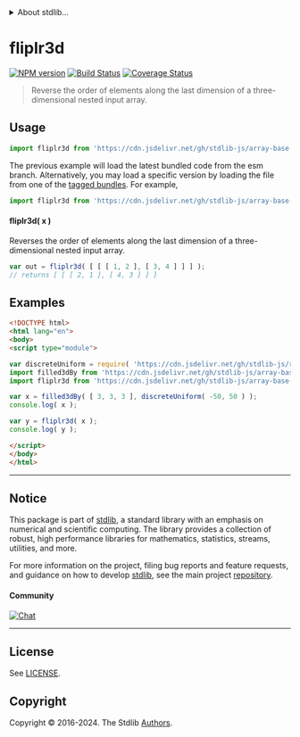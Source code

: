 <!--

@license Apache-2.0

Copyright (c) 2023 The Stdlib Authors.

Licensed under the Apache License, Version 2.0 (the "License");
you may not use this file except in compliance with the License.
You may obtain a copy of the License at

   http://www.apache.org/licenses/LICENSE-2.0

Unless required by applicable law or agreed to in writing, software
distributed under the License is distributed on an "AS IS" BASIS,
WITHOUT WARRANTIES OR CONDITIONS OF ANY KIND, either express or implied.
See the License for the specific language governing permissions and
limitations under the License.

-->


<details>
  <summary>
    About stdlib...
  </summary>
  <p>We believe in a future in which the web is a preferred environment for numerical computation. To help realize this future, we've built stdlib. stdlib is a standard library, with an emphasis on numerical and scientific computation, written in JavaScript (and C) for execution in browsers and in Node.js.</p>
  <p>The library is fully decomposable, being architected in such a way that you can swap out and mix and match APIs and functionality to cater to your exact preferences and use cases.</p>
  <p>When you use stdlib, you can be absolutely certain that you are using the most thorough, rigorous, well-written, studied, documented, tested, measured, and high-quality code out there.</p>
  <p>To join us in bringing numerical computing to the web, get started by checking us out on <a href="https://github.com/stdlib-js/stdlib">GitHub</a>, and please consider <a href="https://opencollective.com/stdlib">financially supporting stdlib</a>. We greatly appreciate your continued support!</p>
</details>

# fliplr3d

[![NPM version][npm-image]][npm-url] [![Build Status][test-image]][test-url] [![Coverage Status][coverage-image]][coverage-url] <!-- [![dependencies][dependencies-image]][dependencies-url] -->

> Reverse the order of elements along the last dimension of a three-dimensional nested input array.

<!-- Section to include introductory text. Make sure to keep an empty line after the intro `section` element and another before the `/section` close. -->

<section class="intro">

</section>

<!-- /.intro -->

<!-- Package usage documentation. -->



<section class="usage">

## Usage

```javascript
import fliplr3d from 'https://cdn.jsdelivr.net/gh/stdlib-js/array-base-fliplr3d@esm/index.mjs';
```
The previous example will load the latest bundled code from the esm branch. Alternatively, you may load a specific version by loading the file from one of the [tagged bundles](https://github.com/stdlib-js/array-base-fliplr3d/tags). For example,

```javascript
import fliplr3d from 'https://cdn.jsdelivr.net/gh/stdlib-js/array-base-fliplr3d@v0.2.2-esm/index.mjs';
```

#### fliplr3d( x )

Reverses the order of elements along the last dimension of a three-dimensional nested input array.

```javascript
var out = fliplr3d( [ [ [ 1, 2 ], [ 3, 4 ] ] ] );
// returns [ [ [ 2, 1 ], [ 4, 3 ] ] ]
```

</section>

<!-- /.usage -->

<!-- Package usage notes. Make sure to keep an empty line after the `section` element and another before the `/section` close. -->

<section class="notes">

</section>

<!-- /.notes -->

<!-- Package usage examples. -->

<section class="examples">

## Examples

<!-- eslint no-undef: "error" -->

```html
<!DOCTYPE html>
<html lang="en">
<body>
<script type="module">

var discreteUniform = require( 'https://cdn.jsdelivr.net/gh/stdlib-js/random-base-discrete-uniform' ).factory;
import filled3dBy from 'https://cdn.jsdelivr.net/gh/stdlib-js/array-base-filled3d-by@esm/index.mjs';
import fliplr3d from 'https://cdn.jsdelivr.net/gh/stdlib-js/array-base-fliplr3d@esm/index.mjs';

var x = filled3dBy( [ 3, 3, 3 ], discreteUniform( -50, 50 ) );
console.log( x );

var y = fliplr3d( x );
console.log( y );

</script>
</body>
</html>
```

</section>

<!-- /.examples -->

<!-- Section to include cited references. If references are included, add a horizontal rule *before* the section. Make sure to keep an empty line after the `section` element and another before the `/section` close. -->

<section class="references">

</section>

<!-- /.references -->

<!-- Section for related `stdlib` packages. Do not manually edit this section, as it is automatically populated. -->

<section class="related">

</section>

<!-- /.related -->

<!-- Section for all links. Make sure to keep an empty line after the `section` element and another before the `/section` close. -->


<section class="main-repo" >

* * *

## Notice

This package is part of [stdlib][stdlib], a standard library with an emphasis on numerical and scientific computing. The library provides a collection of robust, high performance libraries for mathematics, statistics, streams, utilities, and more.

For more information on the project, filing bug reports and feature requests, and guidance on how to develop [stdlib][stdlib], see the main project [repository][stdlib].

#### Community

[![Chat][chat-image]][chat-url]

---

## License

See [LICENSE][stdlib-license].


## Copyright

Copyright &copy; 2016-2024. The Stdlib [Authors][stdlib-authors].

</section>

<!-- /.stdlib -->

<!-- Section for all links. Make sure to keep an empty line after the `section` element and another before the `/section` close. -->

<section class="links">

[npm-image]: http://img.shields.io/npm/v/@stdlib/array-base-fliplr3d.svg
[npm-url]: https://npmjs.org/package/@stdlib/array-base-fliplr3d

[test-image]: https://github.com/stdlib-js/array-base-fliplr3d/actions/workflows/test.yml/badge.svg?branch=v0.2.2
[test-url]: https://github.com/stdlib-js/array-base-fliplr3d/actions/workflows/test.yml?query=branch:v0.2.2

[coverage-image]: https://img.shields.io/codecov/c/github/stdlib-js/array-base-fliplr3d/main.svg
[coverage-url]: https://codecov.io/github/stdlib-js/array-base-fliplr3d?branch=main

<!--

[dependencies-image]: https://img.shields.io/david/stdlib-js/array-base-fliplr3d.svg
[dependencies-url]: https://david-dm.org/stdlib-js/array-base-fliplr3d/main

-->

[chat-image]: https://img.shields.io/gitter/room/stdlib-js/stdlib.svg
[chat-url]: https://app.gitter.im/#/room/#stdlib-js_stdlib:gitter.im

[stdlib]: https://github.com/stdlib-js/stdlib

[stdlib-authors]: https://github.com/stdlib-js/stdlib/graphs/contributors

[umd]: https://github.com/umdjs/umd
[es-module]: https://developer.mozilla.org/en-US/docs/Web/JavaScript/Guide/Modules

[deno-url]: https://github.com/stdlib-js/array-base-fliplr3d/tree/deno
[deno-readme]: https://github.com/stdlib-js/array-base-fliplr3d/blob/deno/README.md
[umd-url]: https://github.com/stdlib-js/array-base-fliplr3d/tree/umd
[umd-readme]: https://github.com/stdlib-js/array-base-fliplr3d/blob/umd/README.md
[esm-url]: https://github.com/stdlib-js/array-base-fliplr3d/tree/esm
[esm-readme]: https://github.com/stdlib-js/array-base-fliplr3d/blob/esm/README.md
[branches-url]: https://github.com/stdlib-js/array-base-fliplr3d/blob/main/branches.md

[stdlib-license]: https://raw.githubusercontent.com/stdlib-js/array-base-fliplr3d/main/LICENSE

</section>

<!-- /.links -->
